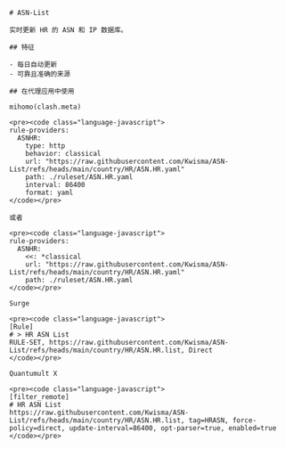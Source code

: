 
    # ASN-List
    
    实时更新 HR 的 ASN 和 IP 数据库。
    
    ## 特征
    
    - 每日自动更新
    - 可靠且准确的来源
    
    ## 在代理应用中使用
    
    mihomo(clash.meta)
   
    <pre><code class="language-javascript">
    rule-providers:
      ASNHR:
        type: http
        behavior: classical
        url: "https://raw.githubusercontent.com/Kwisma/ASN-List/refs/heads/main/country/HR/ASN.HR.yaml"
        path: ./ruleset/ASN.HR.yaml
        interval: 86400
        format: yaml
    </code></pre>

    或者

    <pre><code class="language-javascript">
    rule-providers:
      ASNHR:
        <<: *classical
        url: "https://raw.githubusercontent.com/Kwisma/ASN-List/refs/heads/main/country/HR/ASN.HR.yaml"
        path: ./ruleset/ASN.HR.yaml
    </code></pre>
    
    Surge
    
    <pre><code class="language-javascript">
    [Rule]
    # > HR ASN List
    RULE-SET, https://raw.githubusercontent.com/Kwisma/ASN-List/refs/heads/main/country/HR/ASN.HR.list, Direct
    </code></pre>
    
    Quantumult X
    
    <pre><code class="language-javascript">
    [filter_remote]
    # HR ASN List
    https://raw.githubusercontent.com/Kwisma/ASN-List/refs/heads/main/country/HR/ASN.HR.list, tag=HRASN, force-policy=direct, update-interval=86400, opt-parser=true, enabled=true
    </code></pre>
    